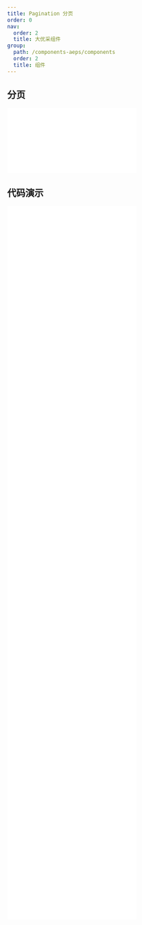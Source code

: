```yaml
---
title: Pagination 分页
order: 0
nav:
  order: 2
  title: 大优采组件
group:
  path: /components-aeps/components
  order: 2
  title: 组件
---
```


## 分页

<div>
<embed src="@docs-common/pagination/index.md"></embed>
</div>
        
## 代码演示

<Row gutter=8>

  <Col span=24>
    
  <div class="code-box"><embed src="@abiz-rc-aeps/pagination/demo/basic-pagination-aeps.md"></embed></div>
          
  <div class="code-box"><embed src="@abiz-rc-aeps/pagination/demo/more-pagination-aeps.md"></embed></div>
          
  <div class="code-box"><embed src="@abiz-rc-aeps/pagination/demo/changer-pagination-aeps.md"></embed></div>
          
  <div class="code-box"><embed src="@abiz-rc-aeps/pagination/demo/jump-pagination-aeps.md"></embed></div>
          
  <div class="code-box"><embed src="@abiz-rc-aeps/pagination/demo/mini-pagination-aeps.md"></embed></div>
          
  <div class="code-box"><embed src="@abiz-rc-aeps/pagination/demo/simple-pagination-aeps.md"></embed></div>
          
  <div class="code-box"><embed src="@abiz-rc-aeps/pagination/demo/controlled-pagination-aeps.md"></embed></div>
          
  <div class="code-box"><embed src="@abiz-rc-aeps/pagination/demo/total-pagination-aeps.md"></embed></div>
          
  <div class="code-box"><embed src="@abiz-rc-aeps/pagination/demo/all-pagination-aeps.md"></embed></div>
          
  <div class="code-box"><embed src="@abiz-rc-aeps/pagination/demo/itemRender-pagination-aeps.md"></embed></div>
          
  </Col>
          
</Row>
        
<div><embed src="@docs-common/pagination/index-api.md"></embed><div>
        